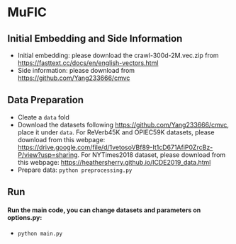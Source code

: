 # MuFIC

## Initial Embedding and Side Information
* Initial embedding: please download the crawl-300d-2M.vec.zip from <https://fasttext.cc/docs/en/english-vectors.html>
* Side information: please download from <https://github.com/Yang233666/cmvc>

## Data Preparation
* Cleate a `data` fold
* Download the datasets following <https://github.com/Yang233666/cmvc>, place it under `data`. For ReVerb45K and OPIEC59K datasets, please download from this webpage: <https://drive.google.com/file/d/1vetosoVBf89-It1cD671AfiP0ZrcBz-P/view?usp=sharing>. For NYTimes2018 dataset, please download from this webpage: <https://heathersherry.github.io/ICDE2019_data.html>
* Prepare data: `python preprocessing.py`

## Run
#### Run the main code, you can change datasets and parameters on options.py:
* `python main.py`
